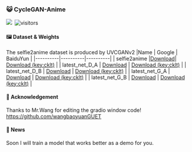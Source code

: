 ### 😺 CycleGAN-Anime
<a href="https://huggingface.co/spaces/PolarisFTL/CycleGAN-Anime" target="_blank"><img src="https://camo.githubusercontent.com/bf1cc43ca9bb32b43cdea69dc54ace1adf36eeeff60c6363e47c3e05e9d16269/68747470733a2f2f696d672e736869656c64732e696f2f62616467652f25463025394625413425393725323048756767696e67253230466163652d44656d6f732d626c7565"></a>&ensp;![visitors](https://visitor-badge.laobi.icu/badge?page_id=PolarisFTL.CycleGAN-Anime) <br />
#### 🖼️ Dataset & Weights
The selfie2anime dataset is produced by UVCGANv2 
|Name | Google | BaiduYun |
|----------|----------|----------|
| selfie2anime |[Download](https://drive.google.com/file/d/1PYUf3hE5g-3bb9OnbtxeqDt9lOnWj3nG/view)| [Download (key:cklt)](https://pan.baidu.com/s/1_u6MUEK7olZnpCOnGekD-w) |
| latest_net_D_A | [Download](https://drive.google.com/file/d/1vSMYj1FnPU2wF37YAdlhHMCWi4AWqQiO/view) | [Download (key:cklt)](https://pan.baidu.com/s/1_u6MUEK7olZnpCOnGekD-w) |
| latest_net_D_B | [Download](https://drive.google.com/file/d/1syGZWQyo2g25tRBkxu7i21mcB9bjDL3v/view) | [Download (key:cklt)](https://pan.baidu.com/s/1_u6MUEK7olZnpCOnGekD-w) |
| latest_net_G_A | [Download](https://drive.google.com/file/d/1KptrHelIfh8sIPUgCI9gbSF224OfmD79/view) | [Download (key:cklt)](https://pan.baidu.com/s/1_u6MUEK7olZnpCOnGekD-w) |
| latest_net_G_B | [Download](https://drive.google.com/file/d/1ucMYUZZ0Aa1IzYVABGjfQXlfQl0XnZwd/view) | [Download (key:cklt)](https://pan.baidu.com/s/1_u6MUEK7olZnpCOnGekD-w) |

#### 👻 Acknowledgement
Thanks to Mr.Wang for editing the gradio window code!
https://github.com/wangbaoyuanGUET

#### 📢 News
Soon I will train a model that works better as a demo for you.
